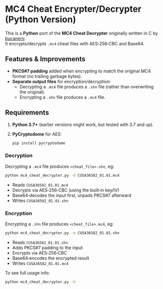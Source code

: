 # MC4 Cheat Encrypter/Decrypter (Python Version)

This is a **Python** port of the **MC4 Cheat Decrypter** originally written in C by [bucanero](https://github.com/bucanero/save-decrypters/tree/master/mc4-cheat-decrypter).  
It encrypts/decrypts `.mc4` cheat files with AES‐256‐CBC and Base64.

## Features & Improvements

- **PKCS#7 padding** added when encrypting to match the original MC4 format (no trailing garbage bytes).  
- **Separate output files** for encryption/decryption:
  - Decrypting a `.mc4` file produces a `.shn` file (rather than overwriting the original).  
  - Encrypting a `.shn` file produces a `.mc4` file.

## Requirements

1. **Python 3.7+** (earlier versions might work, but tested with 3.7 and up).  
2. **PyCryptodome** for AES:

   ```bash
   pip install pycryptodome
   ```

### Decryption

Decrypting a `.mc4` file produces `<cheat_file>.shn`, eg:

```bash
python mc4_cheat_decrypter.py -d CUSA36582_01.01.mc4
```

- Reads `CUSA36582_01.01.mc4`  
- Decrypts via AES‐256‐CBC (using the built‐in key/IV)  
- Base64‐decodes the input first, unpads PKCS#7 afterward  
- Writes `CUSA36582_01.01.shn`

### Encryption

Encrypting a `.shn` file produces `<cheat_file>.mc4`, eg:

```bash
python mc4_cheat_decrypter.py -e CUSA36582_01.01.shn
```

- Reads `CUSA36582_01.01.shn`  
- Adds PKCS#7 padding to the input  
- Encrypts via AES‐256‐CBC  
- Base64‐encodes the encrypted result  
- Writes `CUSA36582_01.01.mc4`

To see full usage info:

```bash
python mc4_cheat_decrypter.py -h
```
